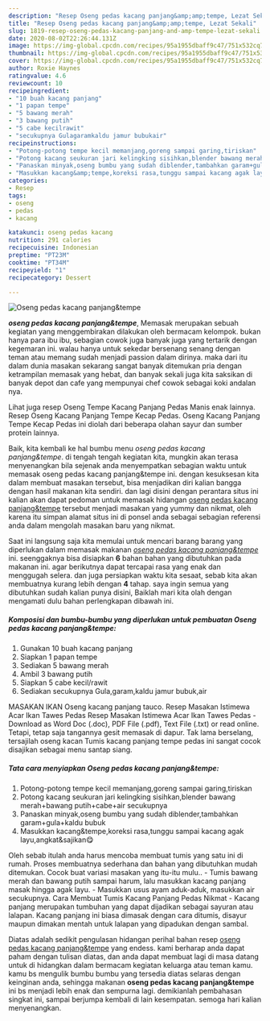 ```yaml
---
description: "Resep Oseng pedas kacang panjang&amp;amp;tempe, Lezat Sekali"
title: "Resep Oseng pedas kacang panjang&amp;amp;tempe, Lezat Sekali"
slug: 1819-resep-oseng-pedas-kacang-panjang-and-amp-tempe-lezat-sekali
date: 2020-08-02T22:26:44.131Z
image: https://img-global.cpcdn.com/recipes/95a1955dbaff9c47/751x532cq70/oseng-pedas-kacang-panjangtempe-foto-resep-utama.jpg
thumbnail: https://img-global.cpcdn.com/recipes/95a1955dbaff9c47/751x532cq70/oseng-pedas-kacang-panjangtempe-foto-resep-utama.jpg
cover: https://img-global.cpcdn.com/recipes/95a1955dbaff9c47/751x532cq70/oseng-pedas-kacang-panjangtempe-foto-resep-utama.jpg
author: Roxie Haynes
ratingvalue: 4.6
reviewcount: 10
recipeingredient:
- "10 buah kacang panjang"
- "1 papan tempe"
- "5 bawang merah"
- "3 bawang putih"
- "5 cabe kecilrawit"
- "secukupnya Gulagaramkaldu jamur bubukair"
recipeinstructions:
- "Potong-potong tempe kecil memanjang,goreng sampai garing,tiriskan"
- "Potong kacang seukuran jari kelingking sisihkan,blender bawang merah+bawang putih+cabe+air secukupnya"
- "Panaskan minyak,oseng bumbu yang sudah diblender,tambahkan garam+gula+kaldu bubuk"
- "Masukkan kacang&amp;tempe,koreksi rasa,tunggu sampai kacang agak layu,angkat&amp;sajikan😋"
categories:
- Resep
tags:
- oseng
- pedas
- kacang

katakunci: oseng pedas kacang 
nutrition: 291 calories
recipecuisine: Indonesian
preptime: "PT23M"
cooktime: "PT34M"
recipeyield: "1"
recipecategory: Dessert

---
```



![Oseng pedas kacang panjang&amp;tempe](https://img-global.cpcdn.com/recipes/95a1955dbaff9c47/751x532cq70/oseng-pedas-kacang-panjangtempe-foto-resep-utama.jpg)

<b><i>oseng pedas kacang panjang&amp;tempe</i></b>, Memasak merupakan sebuah kegiatan yang menggembirakan dilakukan oleh bermacam kelompok. bukan hanya para ibu ibu, sebagian cowok juga banyak juga yang tertarik dengan kegemaran ini. walau hanya untuk sekedar bersenang senang dengan teman atau memang sudah menjadi passion dalam dirinya. maka dari itu dalam dunia masakan sekarang sangat banyak ditemukan pria dengan ketrampilan memasak yang hebat, dan banyak sekali juga kita saksikan di banyak depot dan cafe yang mempunyai chef cowok sebagai koki andalan nya.

Lihat juga resep Oseng Tempe Kacang Panjang Pedas Manis enak lainnya. Resep Oseng Kacang Panjang Tempe Kecap Pedas. Oseng Kacang Panjang Tempe Kecap Pedas ini diolah dari beberapa olahan sayur dan sumber protein lainnya.

Baik, kita kembali ke hal bumbu menu <i>oseng pedas kacang panjang&amp;tempe</i>. di tengah tengah kegiatan kita, mungkin akan terasa menyenangkan bila sejenak anda menyempatkan sebagian waktu untuk memasak oseng pedas kacang panjang&amp;tempe ini. dengan kesuksesan kita dalam membuat masakan tersebut, bisa menjadikan diri kalian bangga dengan hasil makanan kita sendiri. dan lagi disini dengan perantara situs ini kalian akan dapat pedoman untuk memasak hidangan <u>oseng pedas kacang panjang&amp;tempe</u> tersebut menjadi masakan yang yummy dan nikmat, oleh karena itu simpan alamat situs ini di ponsel anda sebagai sebagian referensi anda dalam mengolah masakan baru yang nikmat.


Saat ini langsung saja kita memulai untuk mencari barang barang yang diperlukan dalam memasak makanan <u><i>oseng pedas kacang panjang&amp;tempe</i></u> ini. seenggaknya bisa disiapkan <b>6</b> bahan bahan yang dibutuhkan pada makanan ini. agar berikutnya dapat tercapai rasa yang enak dan menggugah selera. dan juga persiapkan waktu kita sesaat, sebab kita akan membuatnya kurang lebih dengan <b>4</b> tahap. saya ingin semua yang dibutuhkan sudah kalian punya disini, Baiklah mari kita olah dengan mengamati dulu bahan perlengkapan dibawah ini.

<!--inarticleads1-->

##### Komposisi dan bumbu-bumbu yang diperlukan untuk pembuatan Oseng pedas kacang panjang&amp;tempe:

1. Gunakan 10 buah kacang panjang
1. Siapkan 1 papan tempe
1. Sediakan 5 bawang merah
1. Ambil 3 bawang putih
1. Siapkan 5 cabe kecil/rawit
1. Sediakan secukupnya Gula,garam,kaldu jamur bubuk,air


MASAKAN IKAN Oseng kacang panjang tauco. Resep Masakan Istimewa Acar Ikan Tawes Pedas Resep Masakan Istimewa Acar Ikan Tawes Pedas - Download as Word Doc (.doc), PDF File (.pdf), Text File (.txt) or read online. Tetapi, tetap saja tangannya gesit memasak di dapur. Tak lama berselang, tersajilah oseng kacan Tumis kacang panjang tempe pedas ini sangat cocok disajikan sebagai menu santap siang. 

<!--inarticleads2-->

##### Tata cara menyiapkan Oseng pedas kacang panjang&amp;tempe:

1. Potong-potong tempe kecil memanjang,goreng sampai garing,tiriskan
1. Potong kacang seukuran jari kelingking sisihkan,blender bawang merah+bawang putih+cabe+air secukupnya
1. Panaskan minyak,oseng bumbu yang sudah diblender,tambahkan garam+gula+kaldu bubuk
1. Masukkan kacang&amp;tempe,koreksi rasa,tunggu sampai kacang agak layu,angkat&amp;sajikan😋


Oleh sebab itulah anda harus mencoba membuat tumis yang satu ini di rumah. Proses membuatnya sederhana dan bahan yang dibutuhkan mudah ditemukan. Cocok buat variasi masakan yang itu-itu mulu.. - Tumis bawang merah dan bawang putih sampai harum, lalu masukkan kacang panjang masak hingga agak layu. - Masukkan usus ayam aduk-aduk, masukkan air secukupnya. Cara Membuat Tumis Kacang Panjang Pedas Nikmat - Kacang panjang merupakan tumbuhan yang dapat dijadikan sebagai sayuran atau lalapan. Kacang panjang ini biasa dimasak dengan cara ditumis, disayur maupun dimakan mentah untuk lalapan yang dipadukan dengan sambal. 

Diatas adalah sedikit pengulasan hidangan perihal bahan resep <u>oseng pedas kacang panjang&amp;tempe</u> yang endess. kami berharap anda dapat paham dengan tulisan diatas, dan anda dapat membuat lagi di masa datang untuk di hidangkan dalam bermacam kegiatan keluarga atau teman kamu. kamu bs mengulik bumbu bumbu yang tersedia diatas selaras dengan keinginan anda, sehingga makanan <b>oseng pedas kacang panjang&amp;tempe</b> ini bs menjadi lebih enak dan sempurna lagi. demikianlah pembahasan singkat ini, sampai berjumpa kembali di lain kesempatan. semoga hari kalian menyenangkan.
